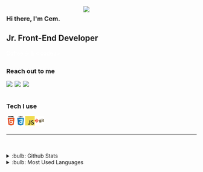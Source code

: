 <img src="https://media.giphy.com/media/mTPjPA6SSXgTsnZ1Dh/giphy.gif" align="right" width="300">

### Hi there, I'm Cem.
## Jr. Front-End Developer
<font color="white"> Coffee ☕ & < code /></font>

### Reach out to me
 [<img  width="22" src="https://unpkg.com/simple-icons@v4/icons/youtube.svg" align="left" />][youtube] 
[<img  width="22" src="https://unpkg.com/simple-icons@v4/icons/twitter.svg" align="left" />][twitter]
[<img  width="22" src="https://unpkg.com/simple-icons@v4/icons/linkedin.svg" align="left" />][linkedin]

<br>
<br>

### Tech I use
<img align="left" src="https://raw.githubusercontent.com/github/explore/80688e429a7d4ef2fca1e82350fe8e3517d3494d/topics/html/html.png" width="25" height="25" />
<img align="left" src="https://raw.githubusercontent.com/github/explore/80688e429a7d4ef2fca1e82350fe8e3517d3494d/topics/css/css.png" width="25" height="25" />
<img align="left" src="https://raw.githubusercontent.com/github/explore/80688e429a7d4ef2fca1e82350fe8e3517d3494d/topics/javascript/javascript.png" width="25" height="25" />
<img align="left" src="https://raw.githubusercontent.com/github/explore/80688e429a7d4ef2fca1e82350fe8e3517d3494d/topics/git/git.png" width="25" height="25" />

<br>
<br>
<hr>
<br>
<br>
<details>
<summary>:bulb: Github Stats</summary>
<img src="https://github-readme-stats.vercel.app/api?username=fromCem&theme=radical" >
</details>

<details>
<summary>:bulb:  Most Used Languages</summary>
<img src="https://github-readme-stats.vercel.app/api/top-langs/?username=fromCem&layout=compact" >
</details>

[youtube]:https://www.youtube.com/channel/UCKTzWIYdxU6EDlO2Z6VCHqA
[twitter]:https://twitter.com/mqhendis
[linkedin]:https://www.linkedin.com/in/cmsahin/

